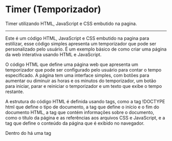 # Timer (Temporizador)
 Timer utilizando HTML, JavaScript e CSS embutido na pagina.
 
---

Este é um código HTML, JavaScript e CSS embutido na pagina para estilizar, esse código simples apresenta um temporizador que pode ser personalizado pelo usuário.
É um exemplo básico de como criar uma página da web interativa usando HTML e JavaScript.

O código HTML que define uma página web que apresenta um temporizador que pode ser configurado pelo usuário para contar o tempo especificado. A página tem uma interface simples, com botões para aumentar ou diminuir as horas e os minutos do temporizador, um botão para iniciar, parar e reiniciar o temporizador e um texto que exibe o tempo restante.

A estrutura do código HTML é definida usando tags, como a tag !DOCTYPE html que define o tipo de documento, a tag <html> que define o início e o fim do documento HTML, a tag <head> que contém informações sobre o documento, como o título da página e as referências aos arquivos CSS e JavaScript, e a tag <body> que define o conteúdo da página que é exibido no navegador.

Dentro do <head> há uma tag <style> que define o estilo dos elementos da página. Por exemplo, o estilo da tag body é definido com background-color: #f0f0f0, que define a cor de fundo da página.

A tag script contém o código JavaScript que implementa a funcionalidade do temporizador.
O JavaScript é responsável por capturar os valores dos inputs de horas e minutos, atualizar a exibição do temporizador a cada segundo e implementar os botões de início, parada e reinício do temporizador.

---

Espero que tenha gostado!

Se tiver mais alguma ideia não deixe de contribuir.

